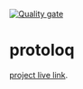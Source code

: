[![Quality gate](https://sonarcloud.io/api/project_badges/quality_gate?project=romanprotoliuk_health-app-front-end)](https://sonarcloud.io/summary/new_code?id=romanprotoliuk_health-app-front-end)

# protoloq
[project live link](https://github.com/facebook/create-react-app).
